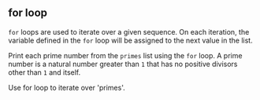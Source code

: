 ## for loop

 `for` loops are used to iterate over a given sequence. On each iteration, the variable defined in the `for` loop will be assigned to the next value in the list.  
  
Print each prime number from the `primes` list using the `for` loop. A prime number is a natural number greater than `1` that has no positive divisors other than `1` and itself.  

<div class='hint'>Use for loop to iterate over 'primes'.</div>
